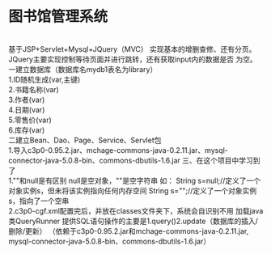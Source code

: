 图书馆管理系统
======
</br>
基于JSP+Servlet+Mysql+JQuery（MVC）
实现基本的增删查修、还有分页。</br>
JQuery主要实现控制等待页面并进行跳转，还有获取input内的数据是否
为空。</br>
一建立数据库（数据库名mydb1表名为library）
</br>
1.ID随机生成(var,主键)</br>
2.书籍名称(var)</br>
3.作者(var)</br>
4.日期(var)</br>
5.零售价(var)</br>
6.库存(var)</br>
二建立Bean、Dao、Page、Service、Servlet包
</br>
1.导入c3p0-0.95.2.jar、mchage-commons-java-0.2.11.jar、mysql-connector-java-5.0.8-bin、commons-dbutils-1.6.jar
三、在这个项目中学习到了
</br>
1.""和null是有区别
null是空对象，""是空字符串
如：
String s=null;//定义了一个对象实例s，但未将该实例指向任何内存空间
String s="";//定义了一个对象实例s，指向了一个空串</br>
2.c3p0-cgf.xml配置完后，并放在classes文件夹下，系统会自识别不用
加载java类QueryRunner 提供SQL语句操作的主要是1.query()2.update（数据库的插入/删除/更新）
（依赖于c3p0-0.95.2.jar和mchage-commons-java-0.2.11.jar,
mysql-connector-java-5.0.8-bin、commons-dbutils-1.6.jar）
